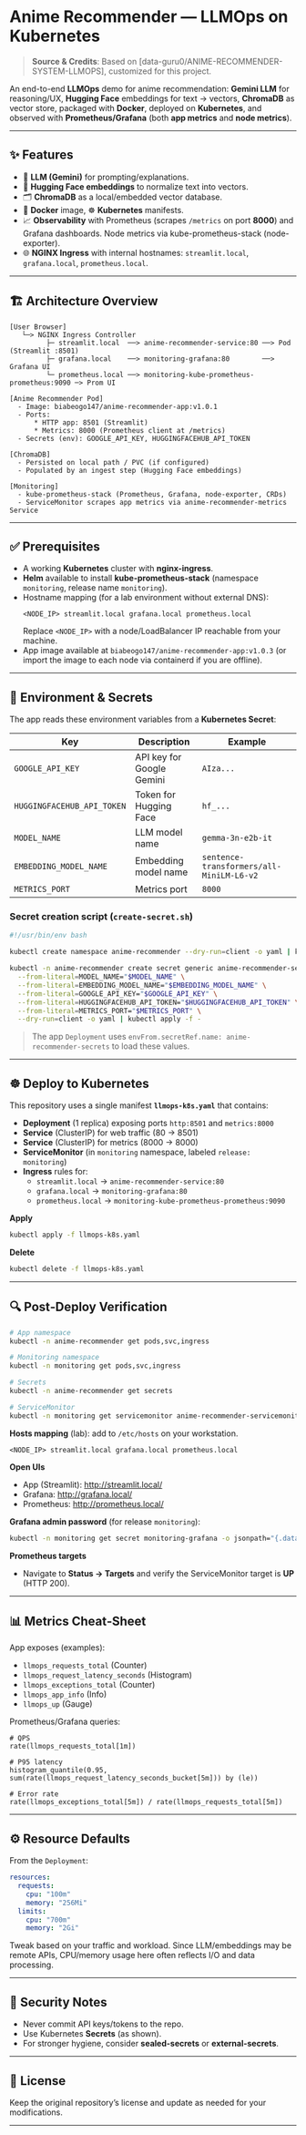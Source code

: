 # Anime Recommender — LLMOps on Kubernetes

> **Source & Credits**: Based on [data-guru0/ANIME-RECOMMENDER-SYSTEM-LLMOPS], customized for this project.

An end-to-end **LLMOps** demo for anime recommendation: **Gemini LLM** for reasoning/UX, **Hugging Face** embeddings for text → vectors, **ChromaDB** as vector store, packaged with **Docker**, deployed on **Kubernetes**, and observed with **Prometheus/Grafana** (both **app metrics** and **node metrics**).

---

## ✨ Features
- 🔮 **LLM (Gemini)** for prompting/explanations.
- 🧠 **Hugging Face embeddings** to normalize text into vectors.
- 🗂️ **ChromaDB** as a local/embedded vector database.
- 🐳 **Docker** image, ☸️ **Kubernetes** manifests.
- 📈 **Observability** with Prometheus (scrapes `/metrics` on port **8000**) and Grafana dashboards. Node metrics via kube-prometheus-stack (node-exporter).
- 🌐 **NGINX Ingress** with internal hostnames: `streamlit.local`, `grafana.local`, `prometheus.local`.

---

## 🏗️ Architecture Overview
```
[User Browser]
   └─> NGINX Ingress Controller
         ├─ streamlit.local  ──> anime-recommender-service:80 ──> Pod (Streamlit :8501)
         ├─ grafana.local    ──> monitoring-grafana:80        ──> Grafana UI
         └─ prometheus.local ──> monitoring-kube-prometheus-prometheus:9090 ─> Prom UI

[Anime Recommender Pod]
  - Image: biabeogo147/anime-recommender-app:v1.0.1
  - Ports:
      * HTTP app: 8501 (Streamlit)
      * Metrics: 8000 (Prometheus client at /metrics)
  - Secrets (env): GOOGLE_API_KEY, HUGGINGFACEHUB_API_TOKEN

[ChromaDB]
  - Persisted on local path / PVC (if configured)
  - Populated by an ingest step (Hugging Face embeddings)

[Monitoring]
  - kube-prometheus-stack (Prometheus, Grafana, node-exporter, CRDs)
  - ServiceMonitor scrapes app metrics via anime-recommender-metrics Service
```

---

## ✅ Prerequisites
- A working **Kubernetes** cluster with **nginx-ingress**.
- **Helm** available to install **kube-prometheus-stack** (namespace `monitoring`, release name `monitoring`).
- Hostname mapping (for a lab environment without external DNS):
  ```
  <NODE_IP> streamlit.local grafana.local prometheus.local
  ```
  Replace `<NODE_IP>` with a node/LoadBalancer IP reachable from your machine.
- App image available at `biabeogo147/anime-recommender-app:v1.0.3` (or import the image to each node via containerd if you are offline).

---

## 🔐 Environment & Secrets
The app reads these environment variables from a **Kubernetes Secret**:

| Key                        | Description               | Example                                  |
|----------------------------|---------------------------|------------------------------------------|
| `GOOGLE_API_KEY`           | API key for Google Gemini | `AIza...`                                |
| `HUGGINGFACEHUB_API_TOKEN` | Token for Hugging Face    | `hf_...`                                 |
| `MODEL_NAME`               | LLM model name            | `gemma-3n-e2b-it`                        |
| `EMBEDDING_MODEL_NAME`     | Embedding model name      | `sentence-transformers/all-MiniLM-L6-v2` |
| `METRICS_PORT`             | Metrics port              | `8000`                                   |

### Secret creation script (`create-secret.sh`)
```bash
#!/usr/bin/env bash

kubectl create namespace anime-recommender --dry-run=client -o yaml | kubectl apply -f -

kubectl -n anime-recommender create secret generic anime-recommender-secrets \
  --from-literal=MODEL_NAME="$MODEL_NAME" \
  --from-literal=EMBEDDING_MODEL_NAME="$EMBEDDING_MODEL_NAME" \
  --from-literal=GOOGLE_API_KEY="$GOOGLE_API_KEY" \
  --from-literal=HUGGINGFACEHUB_API_TOKEN="$HUGGINGFACEHUB_API_TOKEN" \
  --from-literal=METRICS_PORT="$METRICS_PORT" \
  --dry-run=client -o yaml | kubectl apply -f -
```

> The app `Deployment` uses `envFrom.secretRef.name: anime-recommender-secrets` to load these values.

---

## ☸️ Deploy to Kubernetes
This repository uses a single manifest **`llmops-k8s.yaml`** that contains:
- **Deployment** (1 replica) exposing ports `http:8501` and `metrics:8000`
- **Service** (ClusterIP) for web traffic (80 → 8501)
- **Service** (ClusterIP) for metrics (8000 → 8000)
- **ServiceMonitor** (in `monitoring` namespace, labeled `release: monitoring`)
- **Ingress** rules for:
  - `streamlit.local` → `anime-recommender-service:80`
  - `grafana.local` → `monitoring-grafana:80`
  - `prometheus.local` → `monitoring-kube-prometheus-prometheus:9090`

**Apply**
```bash
kubectl apply -f llmops-k8s.yaml
```

**Delete**
```bash
kubectl delete -f llmops-k8s.yaml
```

---

## 🔍 Post‑Deploy Verification
```bash
# App namespace
kubectl -n anime-recommender get pods,svc,ingress

# Monitoring namespace
kubectl -n monitoring get pods,svc,ingress

# Secrets
kubectl -n anime-recommender get secrets

# ServiceMonitor
kubectl -n monitoring get servicemonitor anime-recommender-servicemonitor -o yaml
```

**Hosts mapping** (lab): add to `/etc/hosts` on your workstation.
```
<NODE_IP> streamlit.local grafana.local prometheus.local
```

**Open UIs**
- App (Streamlit): http://streamlit.local/
- Grafana: http://grafana.local/
- Prometheus: http://prometheus.local/

**Grafana admin password** (for release `monitoring`):
```bash
kubectl -n monitoring get secret monitoring-grafana -o jsonpath="{.data.admin-password}" | base64 -d; echo
```

**Prometheus targets**
- Navigate to **Status → Targets** and verify the ServiceMonitor target is **UP** (HTTP 200).

---

## 📊 Metrics Cheat‑Sheet
App exposes (examples):
- `llmops_requests_total` (Counter)
- `llmops_request_latency_seconds` (Histogram)
- `llmops_exceptions_total` (Counter)
- `llmops_app_info` (Info)
- `llmops_up` (Gauge)

Prometheus/Grafana queries:
```promql
# QPS
rate(llmops_requests_total[1m])

# P95 latency
histogram_quantile(0.95, sum(rate(llmops_request_latency_seconds_bucket[5m])) by (le))

# Error rate
rate(llmops_exceptions_total[5m]) / rate(llmops_requests_total[5m])
```

---

## ⚙️ Resource Defaults
From the `Deployment`:
```yaml
resources:
  requests:
    cpu: "100m"
    memory: "256Mi"
  limits:
    cpu: "700m"
    memory: "2Gi"
```
Tweak based on your traffic and workload. Since LLM/embeddings may be remote APIs, CPU/memory usage here often reflects I/O and data processing.

---

## 🔐 Security Notes
- Never commit API keys/tokens to the repo.
- Use Kubernetes **Secrets** (as shown).
- For stronger hygiene, consider **sealed-secrets** or **external-secrets**.

---

## 📄 License
Keep the original repository’s license and update as needed for your modifications.

---